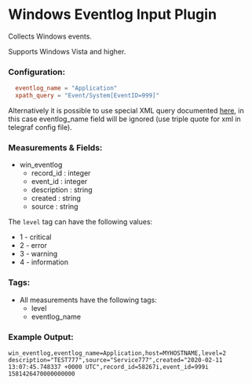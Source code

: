 # Windows Eventlog Input Plugin

Collects Windows events.

Supports Windows Vista and higher.

### Configuration:

```toml
  eventlog_name = "Application"
  xpath_query = "Event/System[EventID=999]"
```

Alternatively it is possible to use special XML query documented [here](https://docs.microsoft.com/en-us/windows/win32/wes/consuming-events), in this case eventlog_name field will be ignored (use triple quote for xml in telegraf config file).

### Measurements & Fields:

- win_eventlog
    - record_id : integer
    - event_id : integer
    - description : string
    - created : string
    - source : string

The `level` tag can have the following values:
- 1 - critical
- 2 - error
- 3 - warning
- 4 - information

### Tags:

- All measurements have the following tags:
    - level
    - eventlog_name
    
### Example Output:
```
win_eventlog,eventlog_name=Application,host=MYHOSTNAME,level=2 description="TEST777",source="Service777",created="2020-02-11 13:07:45.748337 +0000 UTC",record_id=58267i,event_id=999i 1581426470000000000
```
